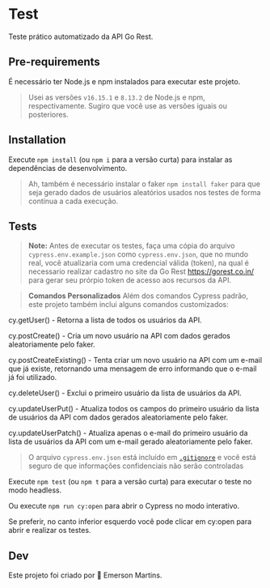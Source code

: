 # Test

Teste prático automatizado da API Go Rest.

## Pre-requirements

É necessário ter Node.js e npm instalados para executar este projeto.

> Usei as versões `v16.15.1` e `8.13.2` de Node.js e npm, respectivamente. Sugiro que você use as versões iguais ou posteriores.

## Installation

Execute `npm install` (ou `npm i` para a versão curta) para instalar as dependências de desenvolvimento.
> Ah, também é necessário instalar o faker `npm install faker` para que seja gerado dados de usuários aleatórios usados nos testes de forma contínua a cada execução.

## Tests

> **Note:** Antes de executar os testes, faça uma cópia do arquivo `cypress.env.example.json` como `cypress.env.json`, que no mundo real, você atualizaria com uma credencial válida (token), na qual é necessario realizar cadastro no site da Go Rest https://gorest.co.in/ para gerar seu prórpio token de acesso aos recursos da API.

> **Comandos Personalizados**
Além dos comandos Cypress padrão, este projeto também inclui alguns comandos customizados:

cy.getUser() - Retorna a lista de todos os usuários da API.

cy.postCreate() - Cria um novo usuário na API com dados gerados aleatoriamente pelo faker.

cy.postCreateExisting() - Tenta criar um novo usuário na API com um e-mail que já existe, retornando uma mensagem de erro informando que o e-mail já foi utilizado.

cy.deleteUser() - Exclui o primeiro usuário da lista de usuários da API.

cy.updateUserPut() - Atualiza todos os campos do primeiro usuário da lista de usuários da API com dados gerados aleatoriamente pelo faker.

cy.updateUserPatch() - Atualiza apenas o e-mail do primeiro usuário da lista de usuários da API com um e-mail gerado aleatoriamente pelo faker.

> O arquivo `cypress.env.json` está incluído em [`.gitignore`](./.gitignore) e você está seguro de que informações confidenciais não serão controladas

Execute `npm test` (ou `npm t` para a versão curta) para executar o teste no modo headless.

Ou execute `npm run cy:open` para abrir o Cypress no modo interativo.

Se preferir, no canto inferior esquerdo você pode clicar em cy:open para abrir e realizar os testes.

## Dev

Este projeto foi criado por 💚 Emerson Martins.
